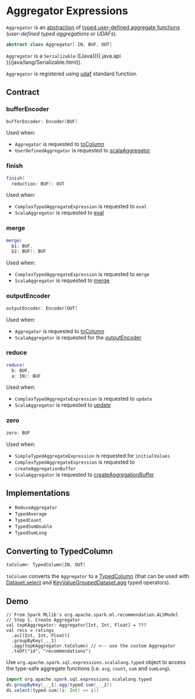 # Aggregator Expressions

`Aggregator` is an [abstraction](#contract) of [typed user-defined aggregate functions](#implementations) (_user-defined typed aggregations_ or _UDAFs_).

```scala
abstract class Aggregator[-IN, BUF, OUT]
```

`Aggregator` is a `Serializable` ([Java]({{ java.api }}/java/lang/Serializable.html)).

`Aggregator` is registered using [udaf](../functions/index.md#udaf) standard function.

## Contract

### <span id="bufferEncoder"> bufferEncoder

```scala
bufferEncoder: Encoder[BUF]
```

Used when:

* `Aggregator` is requested to [toColumn](#toColumn)
* `UserDefinedAggregator` is requested to [scalaAggregator](UserDefinedAggregator.md#scalaAggregator)

### <span id="finish"> finish

```scala
finish(
  reduction: BUF): OUT
```

Used when:

* `ComplexTypedAggregateExpression` is requested to `eval`
* `ScalaAggregator` is requested to [eval](ScalaAggregator.md#eval)

### <span id="merge"> merge

```scala
merge(
  b1: BUF,
  b2: BUF): BUF
```

Used when:

* `ComplexTypedAggregateExpression` is requested to `merge`
* `ScalaAggregator` is requested to [merge](ScalaAggregator.md#merge)

### <span id="outputEncoder"> outputEncoder

```scala
outputEncoder: Encoder[OUT]
```

Used when:

* `Aggregator` is requested to [toColumn](#toColumn)
* `ScalaAggregator` is requested for the [outputEncoder](ScalaAggregator.md#outputEncoder)

### <span id="reduce"> reduce

```scala
reduce(
  b: BUF,
  a: IN): BUF
```

Used when:

* `ComplexTypedAggregateExpression` is requested to `update`
* `ScalaAggregator` is requested to [update](ScalaAggregator.md#update)

### <span id="zero"> zero

```scala
zero: BUF
```

Used when:

* `SimpleTypedAggregateExpression` is requested for `initialValues`
* `ComplexTypedAggregateExpression` is requested to `createAggregationBuffer`
* `ScalaAggregator` is requested to [createAggregationBuffer](ScalaAggregator.md#createAggregationBuffer)

## Implementations

* `ReduceAggregator`
* `TypedAverage`
* `TypedCount`
* `TypedSumDouble`
* `TypedSumLong`

## <span id="toColumn"> Converting to TypedColumn

```scala
toColumn: TypedColumn[IN, OUT]
```

`toColumn` converts the `Aggregator` to a [TypedColumn](../TypedColumn.md) (that can be used with [Dataset.select](../spark-sql-dataset-operators.md#select) and [KeyValueGroupedDataset.agg](../basic-aggregation/KeyValueGroupedDataset.md#agg) typed operators).

## Demo

```text
// From Spark MLlib's org.apache.spark.ml.recommendation.ALSModel
// Step 1. Create Aggregator
val topKAggregator: Aggregator[Int, Int, Float] = ???
val recs = ratings
  .as[(Int, Int, Float)]
  .groupByKey(_._1)
  .agg(topKAggregator.toColumn) // <-- use the custom Aggregator
  .toDF("id", "recommendations")
```

Use `org.apache.spark.sql.expressions.scalalang.typed` object to access the type-safe aggregate functions (i.e. `avg`, `count`, `sum` and `sumLong`).

```scala
import org.apache.spark.sql.expressions.scalalang.typed
ds.groupByKey(_._1).agg(typed.sum(_._2))
ds.select(typed.sum((i: Int) => i))
```
